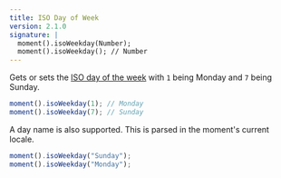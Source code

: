 ```yaml
---
title: ISO Day of Week
version: 2.1.0
signature: |
  moment().isoWeekday(Number);
  moment().isoWeekday(); // Number
---
```



Gets or sets the [ISO day of the week](http://en.wikipedia.org/wiki/ISO_week_date) with `1` being Monday and `7` being Sunday.

```javascript
moment().isoWeekday(1); // Monday
moment().isoWeekday(7); // Sunday
```

A day name is also supported. This is parsed in the moment's current locale.

```javascript
moment().isoWeekday("Sunday");
moment().isoWeekday("Monday");
```
